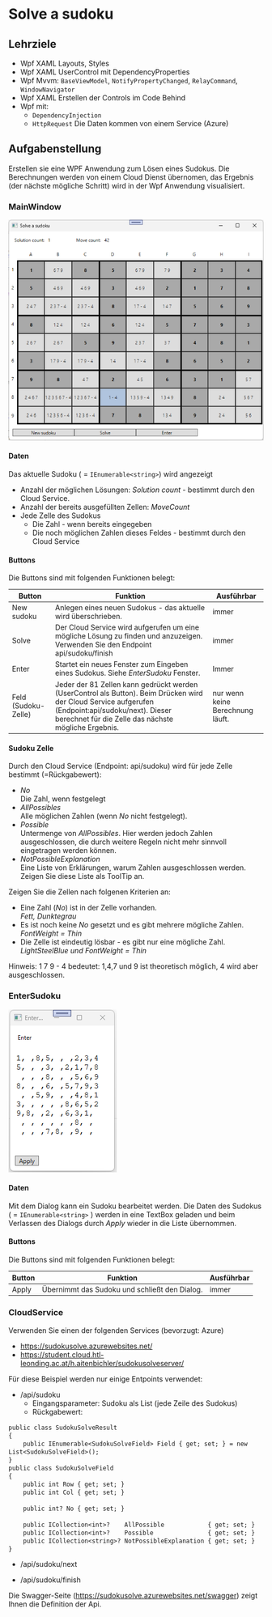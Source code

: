# Solve a sudoku

## Lehrziele

- Wpf XAML Layouts, Styles
- Wpf XAML UserControl mit DependencyProperties
- Wpf Mvvm: `BaseViewModel`, `NotifyPropertyChanged`, `RelayCommand`, `WindowNavigator`
- Wpf XAML Erstellen der Controls im Code Behind
- Wpf mit:
  - `DependencyInjection` 
  - `HttpRequest` Die Daten kommen von einem Service (Azure)

## Aufgabenstellung

Erstellen sie eine WPF Anwendung zum Lösen eines Sudokus. Die Berechnungen werden von einem Cloud Dienst übernomen, das Ergebnis (der nächste mögliche Schritt) wird in der Wpf Anwendung visualisiert.

### MainWindow

<img src="./img/MainWindow.png">

#### Daten

Das aktuelle Sudoku ( = `IEnumerable<string>`) wird angezeigt
* Anzahl der möglichen Lösungen: *Solution count* - bestimmt durch den Cloud Service.
* Anzahl der bereits ausgefüllten Zellen: *MoveCount*
* Jede Zelle des Sudokus  
  * Die Zahl - wenn bereits eingegeben  
  * Die noch möglichen Zahlen dieses Feldes - bestimmt durch den Cloud Service  
  
#### Buttons

Die Buttons sind mit folgenden Funktionen belegt:

| Button                          | Funktion                                                                                                                                                                                                                                                                                                                                                                                                                                                                                                                                                                                                        | Ausführbar                                      |
| ------------------------------- | --------------------------------------------------------------------------------------------------------------------------------------------------------------------------------------------------------------------------------------------------------------------------------------------------------------------------------------------------------------------------------------------------------------------------------------------------------------------------------------------------------------------------------------------------------------------------------------------------------------- | ----------------------------------------------- |
| New sudoku | Anlegen eines neuen Sudokus - das aktuelle wird überschrieben. | immer |  
| Solve | Der Cloud Service wird aufgerufen um eine mögliche Lösung zu finden und anzuzeigen. Verwenden Sie den Endpoint api/sudoku/finish| immer |  
| Enter | Startet ein neues Fenster zum Eingeben eines Sudokus. Siehe *EnterSudoku* Fenster.| Immer |
| Feld (Sudoku-Zelle) | Jeder der 81 Zellen kann gedrückt werden (UserControl als Button).  Beim Drücken wird der Cloud Service aufgerufen (Endpoint:api/sudoku/next). Dieser berechnet für die Zelle das nächste mögliche Ergebnis.| nur wenn keine Berechnung läuft.|

#### Sudoku Zelle

Durch den Cloud Service (Endpoint: api/sudoku) wird für jede Zelle bestimmt (=Rückgabewert):
* *No*  
  Die Zahl, wenn festgelegt
* *AllPossibles*  
  Alle möglichen Zahlen (wenn *No* nicht festgelegt).
* *Possible*  
  Untermenge von *AllPossibles*. Hier werden jedoch Zahlen ausgeschlossen, die durch weitere Regeln nicht mehr sinnvoll eingetragen werden können. 
* *NotPossibleExplanation*  
  Eine Liste von Erklärungen, warum Zahlen ausgeschlossen werden. Zeigen Sie diese Liste als ToolTip an.

Zeigen Sie die Zellen nach folgenen Kriterien an:
* Eine Zahl (*No*) ist in der Zelle vorhanden.  
  *Fett, Dunktegrau*  
* Es ist noch keine *No* gesetzt und es gibt mehrere mögliche Zahlen.  
  *FontWeight = Thin*
* Die Zelle ist eindeutig lösbar - es gibt nur eine mögliche Zahl.  
  *LightSteelBlue und FontWeight = Thin*
  
Hinweis: 1 7 9 - 4 bedeutet: 1,4,7 und 9 ist theoretisch möglich, 4 wird aber ausgeschlossen. 

### EnterSudoku 

<img src="./img/EnterSudoku.png">

#### Daten

Mit dem Dialog kann ein Sudoku bearbeitet werden.
Die Daten des Sudokus ( = `IEnumerable<string>` ) werden in eine TextBox geladen und beim Verlassen des Dialogs durch *Apply* wieder in die Liste übernommen.

#### Buttons

Die Buttons sind mit folgenden Funktionen belegt:

| Button                          | Funktion                                                                                                                                                                                                                                                                                                                                                                                                                                                                                                                                                                                                        | Ausführbar                                      |
| ------------------------------- | --------------------------------------------------------------------------------------------------------------------------------------------------------------------------------------------------------------------------------------------------------------------------------------------------------------------------------------------------------------------------------------------------------------------------------------------------------------------------------------------------------------------------------------------------------------------------------------------------------------- | ----------------------------------------------- |
| Apply | Übernimmt das Sudoku und schließt den Dialog.| immer |  


### CloudService

Verwenden Sie einen der folgenden Services (bevorzugt: Azure)

* https://sudokusolve.azurewebsites.net/  
* https://student.cloud.htl-leonding.ac.at/h.aitenbichler/sudokusolveserver/

Für diese Beispiel werden nur einige Entpoints verwendet:

* /api/sudoku  
  * Eingangsparameter: Sudoku als List<string> (jede Zeile des Sudokus)  
  * Rückgabewert:
```
public class SudokuSolveResult
{
    public IEnumerable<SudokuSolveField> Field { get; set; } = new List<SudokuSolveField>();
}
public class SudokuSolveField
{
    public int Row { get; set; }
    public int Col { get; set; }

    public int? No { get; set; }

    public ICollection<int>?    AllPossible            { get; set; }
    public ICollection<int>?    Possible               { get; set; }
    public ICollection<string>? NotPossibleExplanation { get; set; }
}

```

* /api/sudoku/next  

* /api/sudoku/finish  

Die Swagger-Seite (https://sudokusolve.azurewebsites.net/swagger) zeigt Ihnen die Definition der Api.